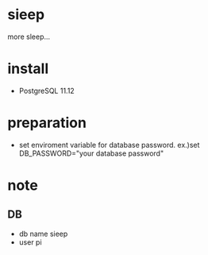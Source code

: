 # sieep
more sleep...

# install
- PostgreSQL 11.12

# preparation
- set enviroment variable for database password.
    ex.)set DB_PASSWORD="your database password"

# note
## DB
- db name sieep
- user pi